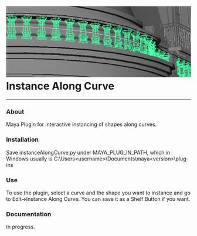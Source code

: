 
![Screenshot](screenshot.png)
Instance Along Curve
==================

---

### About
Maya Plugin for interactive instancing of shapes along curves.

### Installation

Save instanceAlongCurve.py under MAYA_PLUG_IN_PATH, which in Windows usually is C:\Users\<username>\Documents\maya\<version>\plug-ins

### Use
To use the plugin, select a curve and the shape you want to instance and go to Edit->Instance Along Curve. You can save it as a Shelf Button if you want.


### Documentation

In progress.
